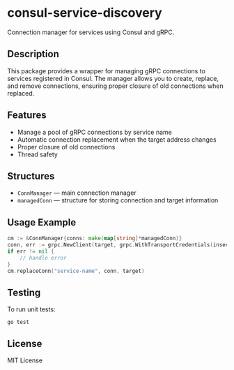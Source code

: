 # consul-service-discovery

Connection manager for services using Consul and gRPC.

## Description

This package provides a wrapper for managing gRPC connections to services registered in Consul. The manager allows you to create, replace, and remove connections, ensuring proper closure of old connections when replaced.

## Features
- Manage a pool of gRPC connections by service name
- Automatic connection replacement when the target address changes
- Proper closure of old connections
- Thread safety

## Structures
- `ConnManager` — main connection manager
- `managedConn` — structure for storing connection and target information

## Usage Example

```go
cm := &ConnManager{conns: make(map[string]*managedConn)}
conn, err := grpc.NewClient(target, grpc.WithTransportCredentials(insecure.NewCredentials()))
if err != nil {
    // handle error
}
cm.replaceConn("service-name", conn, target)
```

## Testing

To run unit tests:

```
go test
```

## License

MIT License
